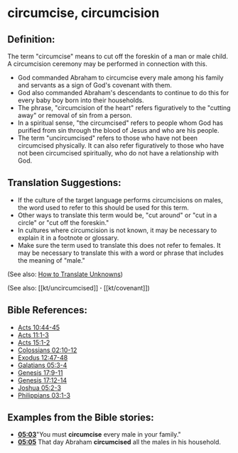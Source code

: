 # circumcise, circumcision #

## Definition: ##

The term "circumcise" means to cut off the foreskin of a man or male child. A circumcision ceremony may be performed in connection with this.

* God commanded Abraham to circumcise every male among his family and servants as a sign of God's covenant with them.
* God also commanded Abraham's descendants to continue to do this for every baby boy born into their households.
* The phrase, "circumcision of the heart" refers figuratively to the "cutting away" or removal of sin from a person.
* In a spiritual sense, "the circumcised" refers to people whom God has purified from sin through the blood of Jesus and who are his people.
* The term "uncircumcised" refers to those who have not been circumcised physically. It can also refer figuratively to those who have not been circumcised spiritually, who do not have a relationship with God.

## Translation Suggestions: ##

* If the culture of the target language performs circumcisions on males, the word used to refer to this should be used for this term.
* Other ways to translate this term would be, "cut around" or "cut in a circle" or "cut off the foreskin."
* In cultures where circumcision is not known, it may be necessary to explain it in a footnote or glossary.
* Make sure the term used to translate this does not refer to females. It may be necessary to translate this with a word or phrase that includes the meaning of "male."

(See also: [How to Translate Unknowns](en/ta-vol1/translate/man/translate-unknown))

(See also: [[kt/uncircumcised]] **·** [[kt/covenant]])

## Bible References: ##

* [Acts 10:44-45](en/tn/act/help/10/44)
* [Acts 11:1-3](en/tn/act/help/11/01)
* [Acts 15:1-2](en/tn/act/help/15/01)
* [Colossians 02:10-12](en/tn/col/help/02/10)
* [Exodus 12:47-48](en/tn/exo/help/12/47)
* [Galatians 05:3-4](en/tn/gal/help/05/03)
* [Genesis 17:9-11](en/tn/gen/help/17/09)
* [Genesis 17:12-14](en/tn/gen/help/17/12)
* [Joshua 05:2-3](en/tn/jos/help/05/02)
* [Philippians 03:1-3](en/tn/php/help/03/01)

## Examples from the Bible stories: ##

* __[05:03](en/tn/obs/help/05/03)__"You must __circumcise__  every male in your family."
* __[05:05](en/tn/obs/help/05/05)__ That day Abraham __circumcised__  all the males in his household.
